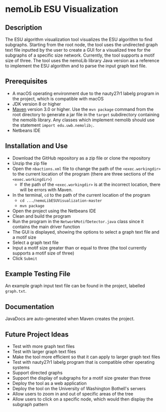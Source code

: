 nemoLib ESU Visualization
=======

Description
-----------
The ESU algorithm visualization tool visualizes the ESU algorithm to find subgraphs. Starting from the root node, the tool uses the undirected graph text file inputted by the user to create a GUI for a visualized tree for the subgraphs of a specific size network. Currently, the tool supports a motif size of three. The tool uses the nemoLib library Java version as a reference to implement the ESU algorithm and to parse the input graph text file.

Prerequisites
-------------
* A macOS operating environment due to the nauty27r1 labelg program in the project, which is compatible with macOS
* JDK version 8 or higher
* [Maven](https://maven.apache.org/) version 3.0 or higher. Use the `mvn package` command from the root directory to generate a jar file in the `target` subdirectory containing the nemolib library. Any classes which implement nemolib should use the statement `import edu.uwb.nemolib;`.
* Netbeans IDE

Installation and Use
--------------------
* Download the GitHub repository as a zip file or clone the repository
* Unzip the zip file
* Open the `nbactions.xml` file to change the path of the `<exec.workingdir>` to the current location of the program (there are three sections of the `<exec.workingdir>`)
  * If the path of the `<exec.workingdir>` is at the incorrect location, there will be errors with Maven.
* In the terminal, `cd` to the path of the current location of the program
  * `cd .../nemoLibESUVisualization-master`
  * `mvn package`
* Open the project using the Netbeans IDE
* Clean and build the program
* Run the program in the `NetworkMotifDetector.java` class since it contains the main driver function
* The GUI is displayed, showing the options to select a graph text file and a motif size
* Select a graph text file
* Input a motif size greater than or equal to three (the tool currently supports a motif size of three)
* Click `Submit`

Example Testing File
---------------
An example graph input text file can be found in the project, labelled `graph.txt`.

Documentation
-------------
JavaDocs are auto-generated when Maven creates the project.

Future Project Ideas
--------------------
* Test with more graph text files
* Test with larger graph text files
* Make the tool more efficient so that it can apply to larger graph text files
* Test with nauty27r1 labelg program that is compatible other operating systems
* Support directed graphs
* Support the display of subgraphs for a motif size greater than three 
* Deploy the tool as a web application
* Deploy the tool on the University of Washington Bothell's servers
* Allow users to zoom in and out of specific areas of the tree
* Allow users to click on a specific node, which would then display the subgraph pattern
